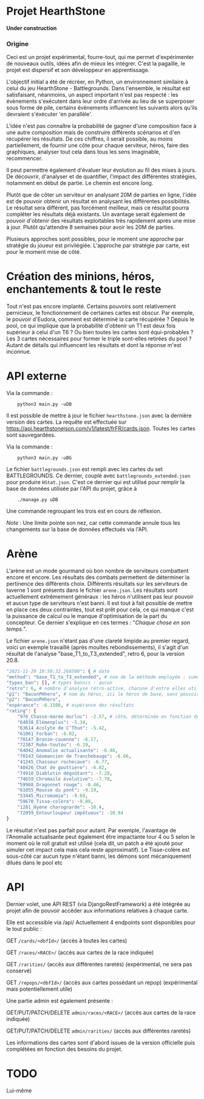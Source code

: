 # Projet HearthStone

**Under construction**


### Origine
Ceci est un projet expérimental, fourre-tout, qui me permet d'expérimenter de nouveaux outils, idées afin de mieux les intégrer. C'est la pagaille, le projet est dispersif et son développeur en apprentissage.


L'objectif initial a été de récréer, en Python, un environnement similaire à celui du jeu HearthStone - Battlegrounds.
Dans l'ensemble, le résultat est satisfaisant, néanmoins, un aspect important n'est pas respecté : les évènements s'exécutent dans leur ordre d'arrivée au lieu de se superposer sous forme de pile, certains évènements influencent les suivants alors qu'ils devraient s'éxécuter 'en parallèle'.

L'idée n'est pas connaître la probabilité de gagner d'une composition face à une autre composition mais de construire différents scénarios et d'en récupérer les résultats. De ces chiffres, il serait possible, au moins partiellement, de fournir une côte pour chaque serviteur, héros, faire des graphiques, analyser tout cela dans tous les sens imaginable, recommencer.

Il peut permettre également d'évaluer leur évolution au fil des mises à jours. De découvrir, d'analyser et de quantifier, l'impact des différentes stratégies, notamment en début de partie. Le chemin est encore long.

Plutôt que de côter un serviteur en analysant 20M de parties en ligne, l'idée est de pouvoir obtenir un résultat en analysant les différentes possibilités. Le résultat sera différent, pas forcément meilleur, mais ce résultat pourra compléter les résultats déjà existants. Un avantage serait également de pouvoir d'obtenir des résultats exploitables très rapidement après une mise à jour. Plutôt qu'attendre 8 semaines pour avoir les 20M de parties.

Plusieurs approches sont possibles, pour le moment une approche par stratégie du joueur est privilégiée.
L'approche par stratégie par carte, est pour le moment mise de côté.


# Création des minions, héros, enchantements & tout le reste
Tout n'est pas encore implanté. Certains pouvoirs sont relativement pernicieux, le fonctionnement de certaines cartes est obscur. Par exemple, le pouvoir d'Eudora, comment est déterminé la carte récupérée ? Depuis le pool, ce qui implique que la probabilité d'obtenir un T1 est deux fois supérieur à celui d'un T6 ? Ou bien toutes les cartes sont équi-probables ? Les 3 cartes nécessaires pour former le triple sont-elles retirées du pool ? Autant de détails qui influencent les résultats et dont la réponse m'est inconnue.


# API externe
Via la commande :
```
    python3 main.py -uDB
```
Il est possible de mettre à jour le fichier `hearthstone.json` avec la dernière version des cartes.
La requête est effectuée sur https://api.hearthstonejson.com/v1/latest/frFR/cards.json.
Toutes les cartes sont sauvegardées.

Via la commande :
```
    python3 main.py -uBG
```
Le fichier `battlegrounds.json` est rempli avec les cartes du set BATTLEGROUNDS.
Ce dernier, couplé avec `battlegrounds_extended.json` pour produire `HStat.json`.
C'est ce dernier qui est utilisé pour remplir la base de données utilisée par l'API du projet, grâce à 
```
    ./manage.py uDB
```
Une commande regroupant les trois est en cours de réflexion.

*Note* : Une limite pointe son nez, car cette commande annule tous les changements sur la base de données effectués via l'API.


# Arène
L'arène est un mode gourmand où bon nombre de serviteurs combattent encore et encore.
Les résultats des combats permettent de déterminer la pertinence des différents choix.
Différents résultats sur les serviteurs de taverne 1 sont présents dans le fichier `arene.json`.
Les résultats sont actuellement extrêmement généraux : les héros n'utilisent pas leur pouvoir et aucun type de serviteurs n'est banni. Il est tout à fait possible de mettre en place ces deux contraintes, tout est prêt pour cela, ce qui manque c'est la puissance de calcul ou le manque d'optimisation de la part du concepteur. Ce dernier s'explique en ces termes : "*Chaque chose en son temps.*".

Le fichier `arene.json` n'étant pas d'une clareté limpide au premier regard, voici un exemple travaillé (après moultes rebondissements), il s'agit d'un résultat de l'analyse "base_T1_to_T3_extended", retro 6, pour la version 20.8.

```python
"2021-11-29 19:50:32.268500": { # date
"method": "base_T1_to_T3_extended", # nom de la méthode employée : cumul de l'impact des cartes T1 du tour 1 jusqu'au tour 3, la stratégie employée est celle par défaut : levelup au tour2
"types_ban": [], # types bannis : aucun
"retro": 6, # nombre d'analyse rétro-active, chacune d'entre elles utilisent les résultats de la rétro précédente pour déterminer les probabilités d'apparition de chaque carte
"p1": "BaconPHhero", # nom du héros, ici le héros de base, sans pouvoir
"p2": "BaconPHhero",
"espérance": -6.1508, # espérance des résultats
"rating": {
    "976_Chasse-marée murloc": -2.57, # côte, déterminée en fonction des résultats obtenus
    "64038_Élémenplus": -5.34,
    "63614_Acolyte de C’Thun": -5.42,
    "61061_Forban": -6.02,
    "70147_Bronze-couenne": -6.17,
    "72387_Robo-toutou": -6.19,
    "64042_Anomalie actualisante": -6.46,
    "70143_Géomancien de Tranchebauge": -6.66,
    "41245_Chasseur rochecave": -6.77,
    "40426_Chat de gouttière": -6.82,
    "74910_Diablotin dégoûtant": -7.28,
    "74659_Chromaile évolutive": -7.78,
    "59968_Dragonnet rouge": -8.46,
    "61055_Mousse du pont": -9.19,
    "53445_Micromomie": -9.69,
    "59670_Tisse-colère": -9.89,
    "1281_Hyène charognarde": -10.4,
    "72059_Entourloupeur impétueux": -10.94
}
```
Le résultat n'est pas parfait pour autant. Par exemple, l'avantage de l'Anomalie actualisante peut également être impactante tour 4 ou 5 selon le moment où le roll gratuit est utilisé (cela dit, un patch a été ajouté pour simuler cet impact cela mais cela reste approximatif). Le Tisse-colère est sous-côté car aucun type n'étant banni, les démons sont mécaniquement dilués dans le pool etc


# API
Dernier volet, une API REST (via DjangoRestFramework) a été intégrée au projet afin de pouvoir accéder aux informations relatives à chaque carte.

Elle est accessible via /api/
Actuellement 4 endpoints sont disponibles pour le tout public :

GET `/cards/<dbfId>/` (accès à toutes les cartes)

GET `/races/<RACE>/` (accès aux cartes de la race indiquée)

GET `/rarities/` (accès aux différentes raretés) (expérimental, ne sera pas conservé)

GET `/repops/<dbfId>/` (accès aux cartes possédant un repop) (expérimental mais potentiellement utile)

Une partie admin est également présente :

GET/PUT/PATCH/DELETE `admin/races/<RACE>/` (accès aux cartes de la race indiquée)

GET/PUT/PATCH/DELETE `admin/rarities/` (accès aux différentes raretés)

Les informations des cartes sont d'abord issues de la version officielle puis complétées en fonction des besoins du projet.



# TODO
Lui-même